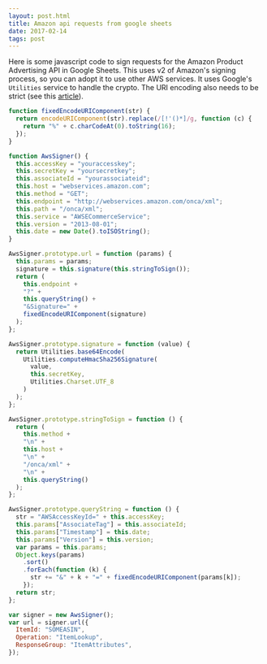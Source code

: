 ```yaml
---
layout: post.html
title: Amazon api requests from google sheets
date: 2017-02-14
tags: post
---
```


Here is some javascript code to sign requests for the Amazon Product Advertising API in Google Sheets. This uses
v2 of Amazon's signing process, so you can adopt it to use other AWS services. It uses Google's `Utilities` service
to handle the crypto. The URI encoding also needs to be strict (see this [article](https://developer.mozilla.org/en-US/docs/Web/JavaScript/Reference/Global_Objects/encodeURIComponent)).

```javascript
function fixedEncodeURIComponent(str) {
  return encodeURIComponent(str).replace(/[!'()*]/g, function (c) {
    return "%" + c.charCodeAt(0).toString(16);
  });
}

function AwsSigner() {
  this.accessKey = "youraccesskey";
  this.secretKey = "yoursecretkey";
  this.associateId = "yourassociateid";
  this.host = "webservices.amazon.com";
  this.method = "GET";
  this.endpoint = "http://webservices.amazon.com/onca/xml";
  this.path = "/onca/xml";
  this.service = "AWSECommerceService";
  this.version = "2013-08-01";
  this.date = new Date().toISOString();
}

AwsSigner.prototype.url = function (params) {
  this.params = params;
  signature = this.signature(this.stringToSign());
  return (
    this.endpoint +
    "?" +
    this.queryString() +
    "&Signature=" +
    fixedEncodeURIComponent(signature)
  );
};

AwsSigner.prototype.signature = function (value) {
  return Utilities.base64Encode(
    Utilities.computeHmacSha256Signature(
      value,
      this.secretKey,
      Utilities.Charset.UTF_8
    )
  );
};

AwsSigner.prototype.stringToSign = function () {
  return (
    this.method +
    "\n" +
    this.host +
    "\n" +
    "/onca/xml" +
    "\n" +
    this.queryString()
  );
};

AwsSigner.prototype.queryString = function () {
  str = "AWSAccessKeyId=" + this.accessKey;
  this.params["AssociateTag"] = this.associateId;
  this.params["Timestamp"] = this.date;
  this.params["Version"] = this.version;
  var params = this.params;
  Object.keys(params)
    .sort()
    .forEach(function (k) {
      str += "&" + k + "=" + fixedEncodeURIComponent(params[k]);
    });
  return str;
};

var signer = new AwsSigner();
var url = signer.url({
  ItemId: "SOMEASIN",
  Operation: "ItemLookup",
  ResponseGroup: "ItemAttributes",
});
```
